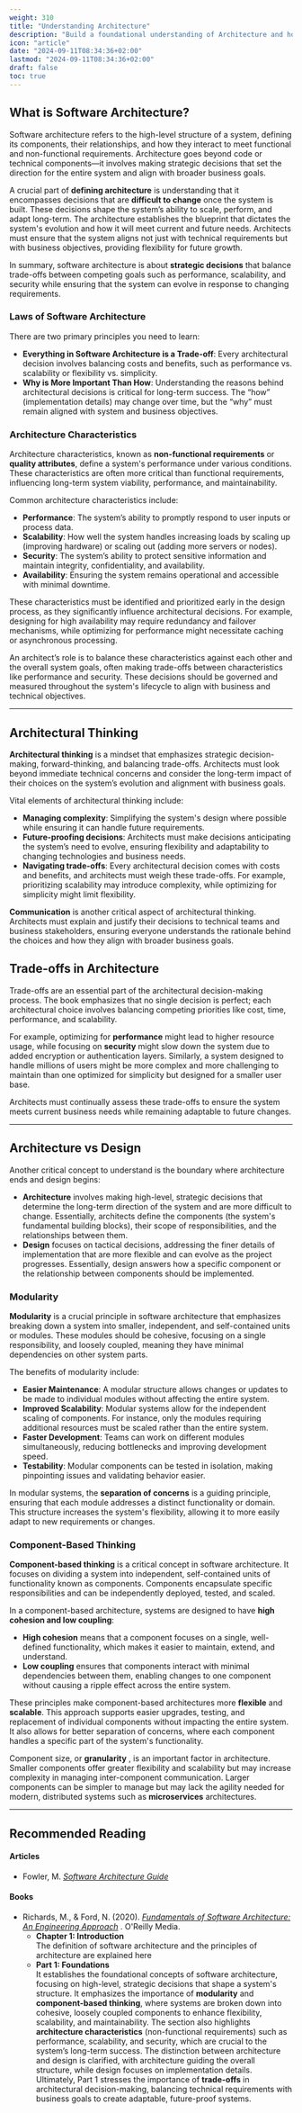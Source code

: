 ```yaml
---
weight: 310
title: "Understanding Architecture"
description: "Build a foundational understanding of Architecture and how it differs from design."
icon: "article"
date: "2024-09-11T08:34:36+02:00"
lastmod: "2024-09-11T08:34:36+02:00"
draft: false
toc: true
---
```

## What is Software Architecture?

Software architecture refers to the high-level structure of a system, defining its components, their relationships, and how they interact to meet functional and non-functional requirements. Architecture goes beyond code or technical components—it involves making strategic decisions that set the direction for the entire system and align with broader business goals.

A crucial part of **defining architecture** is understanding that it encompasses decisions that are **difficult to change** once the system is built. These decisions shape the system’s ability to scale, perform, and adapt long-term. The architecture establishes the blueprint that dictates the system's evolution and how it will meet current and future needs. Architects must ensure that the system aligns not just with technical requirements but with business objectives, providing flexibility for future growth.

In summary, software architecture is about **strategic decisions** that balance trade-offs between competing goals such as performance, scalability, and security while ensuring that the system can evolve in response to changing requirements.

### Laws of Software Architecture

There are two primary principles you need to learn:

* **Everything in Software Architecture is a Trade-off**: Every architectural decision involves balancing costs and benefits, such as performance vs. scalability or flexibility vs. simplicity.
* **Why is More Important Than How**: Understanding the reasons behind architectural decisions is critical for long-term success. The “how” (implementation details) may change over time, but the “why” must remain aligned with system and business objectives.

### Architecture Characteristics

Architecture characteristics, known as **non-functional requirements** or **quality attributes**, define a system's performance under various conditions. These characteristics are often more critical than functional requirements, influencing long-term system viability, performance, and maintainability.

Common architecture characteristics include:

* **Performance**: The system’s ability to promptly respond to user inputs or process data.
* **Scalability**: How well the system handles increasing loads by scaling up (improving hardware) or scaling out (adding more servers or nodes).
* **Security**: The system’s ability to protect sensitive information and maintain integrity, confidentiality, and availability.
* **Availability**: Ensuring the system remains operational and accessible with minimal downtime.

These characteristics must be identified and prioritized early in the design process, as they significantly influence architectural decisions. For example, designing for high availability may require redundancy and failover mechanisms, while optimizing for performance might necessitate caching or asynchronous processing.

An architect’s role is to balance these characteristics against each other and the overall system goals, often making trade-offs between characteristics like performance and security. These decisions should be governed and measured throughout the system's lifecycle to align with business and technical objectives.

---

## Architectural Thinking

**Architectural thinking** is a mindset that emphasizes strategic decision-making, forward-thinking, and balancing trade-offs. Architects must look beyond immediate technical concerns and consider the long-term impact of their choices on the system’s evolution and alignment with business goals.

Vital elements of architectural thinking include:

* **Managing complexity**: Simplifying the system's design where possible while ensuring it can handle future requirements.
* **Future-proofing decisions**: Architects must make decisions anticipating the system’s need to evolve, ensuring flexibility and adaptability to changing technologies and business needs.
* **Navigating trade-offs**: Every architectural decision comes with costs and benefits, and architects must weigh these trade-offs. For example, prioritizing scalability may introduce complexity, while optimizing for simplicity might limit flexibility.

**Communication** is another critical aspect of architectural thinking. Architects must explain and justify their decisions to technical teams and business stakeholders, ensuring everyone understands the rationale behind the choices and how they align with broader business goals.

## Trade-offs in Architecture

Trade-offs are an essential part of the architectural decision-making process. The book emphasizes that no single decision is perfect; each architectural choice involves balancing competing priorities like cost, time, performance, and scalability.

For example, optimizing for **performance** might lead to higher resource usage, while focusing on **security** might slow down the system due to added encryption or authentication layers. Similarly, a system designed to handle millions of users might be more complex and more challenging to maintain than one optimized for simplicity but designed for a smaller user base.

Architects must continually assess these trade-offs to ensure the system meets current business needs while remaining adaptable to future changes.

---

## Architecture vs Design

Another critical concept to understand is the boundary where architecture ends and design begins:

* **Architecture** involves making high-level, strategic decisions that determine the long-term direction of the system and are more difficult to change. Essentially, architects define the components (the system's fundamental building blocks), their scope of responsibilities, and the relationships between them.
* **Design** focuses on tactical decisions, addressing the finer details of implementation that are more flexible and can evolve as the project progresses. Essentially, design answers how a specific component or the relationship between components should be implemented.

### Modularity

**Modularity** is a crucial principle in software architecture that emphasizes breaking down a system into smaller, independent, and self-contained units or modules. These modules should be cohesive, focusing on a single responsibility, and loosely coupled, meaning they have minimal dependencies on other system parts.

The benefits of modularity include:

* **Easier Maintenance**: A modular structure allows changes or updates to be made to individual modules without affecting the entire system.
* **Improved Scalability**: Modular systems allow for the independent scaling of components. For instance, only the modules requiring additional resources must be scaled rather than the entire system.
* **Faster Development**: Teams can work on different modules simultaneously, reducing bottlenecks and improving development speed.
* **Testability**: Modular components can be tested in isolation, making pinpointing issues and validating behavior easier.

In modular systems, the **separation of concerns** is a guiding principle, ensuring that each module addresses a distinct functionality or domain. This structure increases the system's flexibility, allowing it to more easily adapt to new requirements or changes.

### Component-Based Thinking

**Component-based thinking** is a critical concept in software architecture. It focuses on dividing a system into independent, self-contained units of functionality known as components. Components encapsulate specific responsibilities and can be independently deployed, tested, and scaled.

In a component-based architecture, systems are designed to have **high cohesion and low coupling**:

* **High cohesion** means that a component focuses on a single, well-defined functionality, which makes it easier to maintain, extend, and understand.
* **Low coupling** ensures that components interact with minimal dependencies between them, enabling changes to one component without causing a ripple effect across the entire system.

These principles make component-based architectures more **flexible** and **scalable**. This approach supports easier upgrades, testing, and replacement of individual components without impacting the entire system. It also allows for better separation of concerns, where each component handles a specific part of the system's functionality.

Component size, or **granularity** , is an important factor in architecture. Smaller components offer greater flexibility and scalability but may increase complexity in managing inter-component communication. Larger components can be simpler to manage but may lack the agility needed for modern, distributed systems such as **microservices** architectures.

---

## Recommended Reading

#### Articles

* Fowler, M. *[Software Architecture Guide](https://martinfowler.com/architecture/)*

#### Books

* Richards, M., & Ford, N. (2020). *[Fundamentals of Software Architecture: An Engineering Approach](https://www.oreilly.com/library/view/fundamentals-of-software/9781492043447/)* . O'Reilly Media.
  * **Chapter 1: Introduction**\
    The definition of software architecture and the principles of architecture are explained here
  * **Part 1: Foundations**\
    It establishes the foundational concepts of software architecture, focusing on high-level, strategic decisions that shape a system's structure. It emphasizes the importance of **modularity** and **component-based thinking**, where systems are broken down into cohesive, loosely coupled components to enhance flexibility, scalability, and maintainability. The section also highlights **architecture characteristics** (non-functional requirements) such as performance, scalability, and security, which are crucial to the system’s long-term success. The distinction between architecture and design is clarified, with architecture guiding the overall structure, while design focuses on implementation details. Ultimately, Part 1 stresses the importance of **trade-offs** in architectural decision-making, balancing technical requirements with business goals to create adaptable, future-proof systems.
